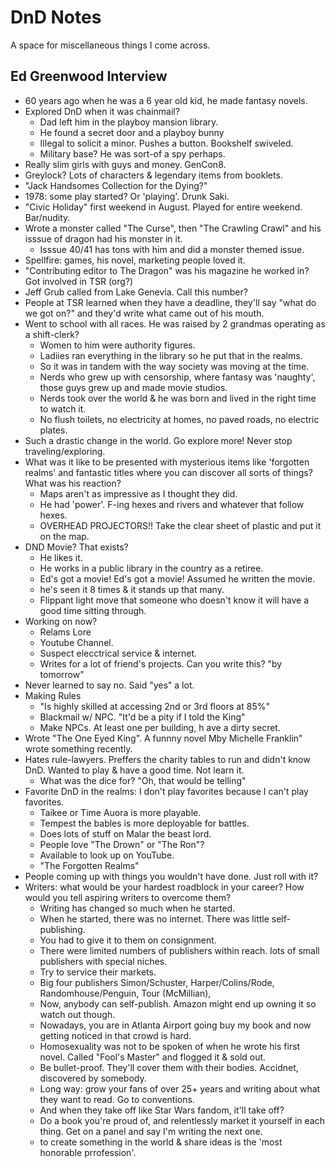 # DnD Notes
A space for miscellaneous things I come across. 

## Ed Greenwood Interview
* 60 years ago when he was a 6 year old kid, he made fantasy novels.
* Explored DnD when it was chainmail? 
  * Dad left him in the playboy mansion library.
  * He found a secret door and a playboy bunny
  * Illegal to solicit a minor. Pushes a button. Bookshelf swiveled.
  * Military base? He was sort-of a spy perhaps.
* Really slim girls with guys and money. GenCon8.
* Greylock? Lots of characters & legendary items from booklets.
* "Jack Handsomes Collection for the Dying?" 
* 1978: some play started? Or 'playing'. Drunk Saki.
* "Civic Holiday" first weekend in August. Played for entire weekend. Bar/nudity.
* Wrote a monster called "The Curse", then "The Crawling Crawl" and his isssue of dragon had his monster in it. 
  * Isssue 40/41 has tons with him and did a monster themed issue.
* Spellfire: games, his novel, marketing people loved it.
* "Contributing editor to The Dragon" was his magazine he worked in? Got involved in TSR (org?)
* Jeff Grub called from Lake Genevia. Call this number?
* People at TSR learned when they have a deadline, they'll say "what do we got on?" and they'd write what came out of his mouth.
* Went to school with all races. He was raised by 2 grandmas operating as a shift-clerk? 
  * Women to him were authority figures. 
  * Ladiies ran everything in the library so he put that in the realms. 
  * So it was in tandem with the way society was moving at the time.
  * Nerds who grew up with censorship, where fantasy was 'naughty', those guys grew up and made movie studios. 
  * Nerds took over the world & he was born and lived in the right time to watch it.
  * No flush toilets, no electricity at homes, no paved roads, no electric plates.
* Such a drastic change in the world. Go explore more! Never stop traveling/exploring.
* What was it like to be presented with mysterious items like 'forgotten realms' and fantastic titles where you can discover all sorts of things? What was his reaction?
  * Maps aren't as impressive as I thought they did.
  * He had 'power'. F-ing hexes and rivers and whatever that follow hexes.
  * OVERHEAD PROJECTORS!! Take the clear sheet of plastic and put it on the map.
* DND Movie? That exists?
  * He likes it. 
  * He works in a public library in the country as a retiree.
  * Ed's got a movie! Ed's got a movie! Assumed he written the movie.
  * he's seen it 8 times & it stands up that many.
  * Flippant light move that someone who doesn't know it will have a good time sitting through.
* Working on now?
  * Relams Lore
  * Youtube Channel.
  * Suspect elecctrical service & internet.
  * Writes for a lot of friend's projects. Can you write this? "by tomorrow"
* Never learned to say no. Said "yes" a lot.
* Making Rules
  * "Is highly skilled at accessing 2nd or 3rd floors at 85%"
  * Blackmail w/ NPC. "It'd be a pity if I told the King"
  * Make NPCs. At least one per building, h ave a dirty secret.
* Wrote "The One Eyed King". A funnny novel Mby Michelle Franklin" wrote something recently.
* Hates rule-lawyers. Preffers the charity tables to run and didn't know DnD. Wanted to play & have a good time. Not learn it.
  * What was the dice for? "Oh, that would be telling"
* Favorite DnD in the realms: I don't play favorites because I can't play favorites. 
  * Taikee or Time Auora is more playable.
  * Tempest the bables is more deployable for battles.
  * Does lots of stuff on Malar the beast lord.
  * People love "The Drown" or "The Ron"?
  * Available to look up on YouTube. 
  * "The Forgotten Realms"
* People coming up with things you wouldn't have done. Just roll with it?
* Writers: what would be your hardest roadblock in your career? How would you tell aspiring writers to overcome them?
  * Writing has changed so much when he started.
  * When he started, there was no internet. There was little self-publishing.
  * You had to give it to them on consignment.
  * There were limited numbers of publishers within reach. lots of small publishers with special niches.
  * Try to service their markets.
  * Big four publishers Simon/Schuster, Harper/Colins/Rode, Randomhouse/Penguin, Tour (McMillian), 
  * Now, anybody can self-publish. Amazon might end up owning it so watch out though.
  * Nowadays, you are in Atlanta Airport going buy my book and now getting noticed in that crowd is hard.
  * Homosexuality was not to be spoken of when he wrote his first novel. Called "Fool's Master" and flogged it & sold out.
  * Be bullet-proof. They'll cover them with their bodies. Accidnet, discovered by somebody. 
  * Long way: grow your fans of over 25+ years and writing about what they want to read. Go to conventions.
  * And when they take off like Star Wars fandom, it'll take off? 
  * Do a book you're proud of, and relentlessly market it yourself in each thing. Get on a panel and say I'm writing the next one.
  * to create something in the world & share ideas is the 'most honorable prrofession'. 

